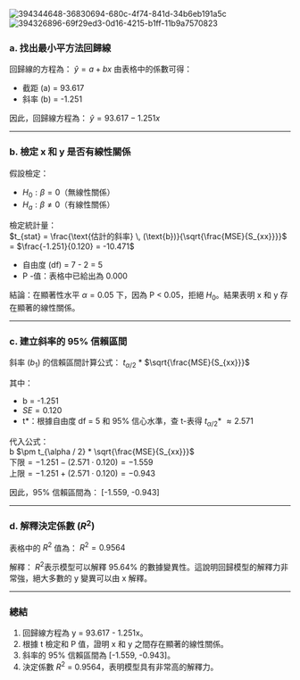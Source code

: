 ![394344648-36830694-680c-4f74-841d-34b6eb191a5c](https://github.com/user-attachments/assets/b2db2d80-ce52-4d20-aaac-a055d22ec1c5)
![394326896-69f29ed3-0d16-4215-b1ff-11b9a7570823](https://github.com/user-attachments/assets/155ae30e-6dda-496f-9fbf-04c1bc8ce87d)

### a. 找出最小平方法回歸線
回歸線的方程為：
$\hat{y} = a + bx$
由表格中的係數可得：
- 截距 (a) = 93.617
- 斜率 (b) = -1.251

因此，回歸線方程為：
$\hat{y} = 93.617 - 1.251x$

---
### b. 檢定 x 和 y 是否有線性關係
假設檢定：
- $H_0: \beta = 0$（無線性關係）
- $H_a: \beta \neq 0$（有線性關係）

檢定統計量：\
$t_{stat} = \frac{\text{估計的斜率} \, (\text{b})}{\sqrt{\frac{MSE}{S_{xx}}}}$ = $\frac{-1.251}{0.120} = -10.471$

- 自由度 (df) = 7 - 2 = 5 
- P -值：表格中已給出為 0.000 

結論：在顯著性水平 $\alpha = 0.05$ 下，因為 P < 0.05，拒絕 $H_0$。結果表明 x 和 y 存在顯著的線性關係。

---
### c. 建立斜率的 95% 信賴區間
斜率 ($b_1$) 的信賴區間計算公式：
$t_{\alpha / 2}$ * $\sqrt{\frac{MSE}{S_{xx}}}$


其中：
- b = -1.251
- $SE = 0.120$
- t*：根據自由度 df = 5 和 95% 信心水準，查 t-表得 $t_{\alpha / 2}$* $\approx 2.571$


代入公式：\
b $\pm t_{\alpha / 2} * \sqrt{\frac{MSE}{S_{xx}}}$ \
$\text{下限} = -1.251 - (2.571 \cdot 0.120) = -1.559$\
$\text{上限} = -1.251 + (2.571 \cdot 0.120) = -0.943$

因此，95% 信賴區間為：
[-1.559, -0.943]

---
### d. 解釋決定係數 ($R^2$)
表格中的 $R^2$ 值為：
$R^2 = 0.9564$

解釋： $R^2$表示模型可以解釋 95.64% 的數據變異性。這說明回歸模型的解釋力非常強，絕大多數的 y 變異可以由 x 解釋。

---
### 總結
1. 回歸線方程為 y = 93.617 - 1.251x。
2. 根據 t 檢定和 P 值，證明 x 和 y 之間存在顯著的線性關係。
3. 斜率的 95% 信賴區間為 [-1.559, -0.943]。
4. 決定係數 $R^2$ = 0.9564，表明模型具有非常高的解釋力。
